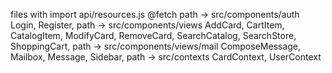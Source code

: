 files with import api/resources.js @fetch path -> src/components/auth Login, Register, path -> src/components/views AddCard, CartItem, CatalogItem, ModifyCard, RemoveCard, SearchCatalog, SearchStore, ShoppingCart, path -> src/components/views/mail ComposeMessage, Mailbox, Message, Sidebar, path -> src/contexts CardContext, UserContext
